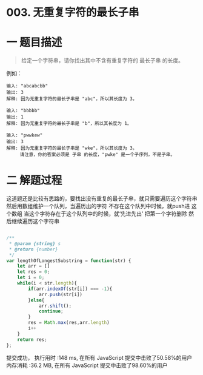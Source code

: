 <!--
 * @Description: In User Settings Edit
 * @Author: your name
 * @Date: 2019-08-19 09:45:53
 * @LastEditTime: 2019-08-19 10:43:48
 * @LastEditors: Please set LastEditors
 -->

# 003. 无重复字符的最长子串

# 一 题目描述

>给定一个字符串，请你找出其中不含有重复字符的 最长子串 的长度。

例如：
``` 
输入: "abcabcbb"
输出: 3 
解释: 因为无重复字符的最长子串是 "abc"，所以其长度为 3。
```
``` 
输入: "bbbbb"
输出: 1
解释: 因为无重复字符的最长子串是 "b"，所以其长度为 1。
```
``` 
输入: "pwwkew"
输出: 3
解释: 因为无重复字符的最长子串是 "wke"，所以其长度为 3。
     请注意，你的答案必须是 子串 的长度，"pwke" 是一个子序列，不是子串。
```

# 二 解题过程

这道题还是比较有思路的，要找出没有重复的最长子串，就只需要遍历这个字符串 然后用数组维护一个队列，当遍历出的字符 不存在这个队列中时候，就push进 这个数组  当这个字符存在于这个队列中的时候，就‘先进先出’ 把第一个字符删除 然后继续遍历这个字符串
``` JavaScript

/**
 * @param {string} s
 * @return {number}
 */
var lengthOfLongestSubstring = function(str) {
    let arr = []
    let res = 0;
    let i = 0;
    while(i < str.length){
        if(arr.indexOf(str[i]) === -1){
            arr.push(str[i])
        }else{
            arr.shift();
            continue;
        }
        res = Math.max(res,arr.length)
        i++
    }
    return res;
};
```
提交成功， 执行用时 :148 ms, 在所有 JavaScript 提交中击败了50.58%的用户
内存消耗 :36.2 MB, 在所有 JavaScript 提交中击败了98.60%的用户











